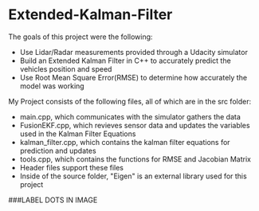 [//]: # (Image References)

[image1]: ./Output_Images/Nvidia_Behavioral_Cloning_Architecture.png "Architecture"
[image2]: ./Output_Images/track1.png "Track1"

# Extended-Kalman-Filter
The goals of this project were the following:
* Use Lidar/Radar measurements provided through a Udacity simulator
* Build an Extended Kalman Filter in C++ to accurately predict the vehicles position and speed
* Use Root Mean Square Error(RMSE) to determine how accurately the model was working 

My Project consists of the following files, all of which are in the src folder:
* main.cpp, which communicates with the simulator gathers the data
* FusionEKF.cpp, which revieves sensor data and updates the variables used in the Kalman Filter Equations
* kalman_filter.cpp, which contains the kalman filter equations for prediction and updates
* tools.cpp, which contains the functions for RMSE and Jacobian Matrix
* Header files support these files
* Inside of the source folder, "Eigen" is an external library used for this project

###LABEL DOTS IN IMAGE
